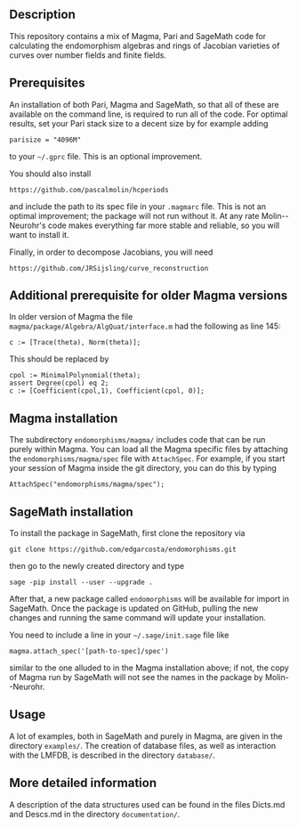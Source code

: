 Description
--

This repository contains a mix of Magma, Pari and SageMath code for calculating the endomorphism algebras and rings of Jacobian varieties of curves over number fields and finite fields.

Prerequisites
--
An installation of both Pari, Magma and SageMath, so that all of these are available on the command line, is required to run all of the code. For optimal results, set your Pari stack size to a decent size by for example adding
```
parisize = "4096M"
```
to your `~/.gprc` file. This is an optional improvement.

You should also install
```
https://github.com/pascalmolin/hcperiods
```
and include the path to its spec file in your `.magmarc` file. This is not an optimal improvement; the package will not run without it. At any rate Molin--Neurohr's code makes everything far more stable and reliable, so you will want to install it.

Finally, in order to decompose Jacobians, you will need
```
https://github.com/JRSijsling/curve_reconstruction
```

Additional prerequisite for older Magma versions
--
In older version of Magma the file `magma/package/Algebra/AlgQuat/interface.m` had the following as line 145:
```
c := [Trace(theta), Norm(theta)];
```
This should be replaced by
```
cpol := MinimalPolynomial(theta);  
assert Degree(cpol) eq 2;  
c := [Coefficient(cpol,1), Coefficient(cpol, 0)];
```

Magma installation 
--

The subdirectory `endomorphisms/magma/` includes code that can be run purely within Magma. You can load all the Magma specific files by attaching the ``endomorphisms/magma/spec`` file with ``AttachSpec``. For example, if you start your session of Magma inside the git directory, you can do this by typing
```
AttachSpec("endomorphisms/magma/spec");
```

SageMath installation
--

To install the package in SageMath, first clone the repository via
```
git clone https://github.com/edgarcosta/endomorphisms.git
```
then go to the newly created directory and type
```
sage -pip install --user --upgrade .
```
After that, a new package called `endomorphisms` will be available for import in SageMath. Once the package is updated on GitHub, pulling the new changes and running the same command will update your installation.

You need to include a line in your `~/.sage/init.sage` file like
```
magma.attach_spec('[path-to-spec]/spec')
```
similar to the one alluded to in the Magma installation above; if not, the copy of Magma run by SageMath will not see the names in the package by Molin--Neurohr.

Usage
--

A lot of examples, both in SageMath and purely in Magma, are given in the directory `examples/`. The creation of database files, as well as interaction with the LMFDB, is described in the directory `database/`.

More detailed information
--

A description of the data structures used can be found in the files Dicts.md and Descs.md in the directory `documentation/`.
